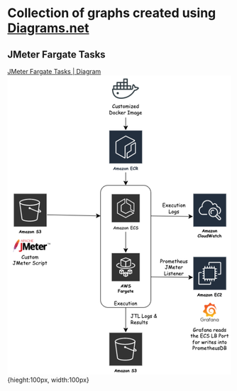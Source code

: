 # Collection of graphs created using [Diagrams.net](https://app.diagrams.net/)

## JMeter Fargate Tasks
[JMeter Fargate Tasks | Diagram](https://github.com/reubenrajan/diagrams/blob/main/JMeter_FargateLoadTest.drawio)</br>
![JMeter Fargate Tasks | Image](https://raw.githubusercontent.com/reubenrajan/diagrams/main/JMeter_FargateLoadTest.drawio.png){hieght:100px, width:100px}
